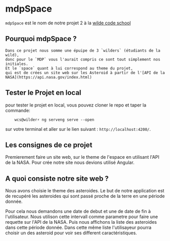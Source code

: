 # mdpSpace

`mdpSpace` est le nom de notre projet 2 à la [wilde code school](https://odyssey.wildcodeschool.fr/)

## Pourquoi mdpSpace ?
    Dans ce projet nous somme une épuipe de 3 `wilders` (étudiants de la wild),
    donc pour le `MDP` vous l'aurait compris ce sont tout simplement nos initiales.
    Et le `space` quant à lui correspond au theme du projet,
    qui est de crées un site web sur les Asteroid à partir de l'[API de la NASA](https://api.nasa.gov/index.html)

## Tester le Projet en local
pour tester le projet en local, vous pouvez cloner le repo et taper la commande:
```console
    wcs@wilder⚡ ng serveng serve --open
```
sur votre terminal et aller sur le lien suivant : `http://localhost:4200/`.


## Les consignes de ce projet  
Premierement faire un site web, sur le theme de l'espace en utilisant l'API de la NASA.
Pour crée notre site nous devions utilisé Angular.

## A quoi consiste notre site web ? 
Nous avons choisie le theme des asteroides. Le but de notre application est de recupéré les asteroides qui sont passé proche de la terre en une période donnée.

Pour cela nous demandons une date de debut et une de date de fin à l'utilisateur. 
Nous utilison cette intervall comme parametre pour faire une requette sur l'API de la NASA.
Puis nous affichons la liste des asteroides dans cette période donnée. 
Dans cette même liste l'utilisayeur pourra choisir un des asteroid pour voir ses different caractéristiques.



